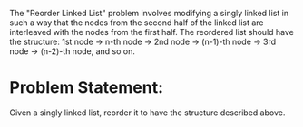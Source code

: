 The "Reorder Linked List" problem involves modifying a singly linked list in such a way that the nodes from the second half of the linked list are interleaved with the nodes from the first half. The reordered list should have the structure: 1st node -> n-th node -> 2nd node -> (n-1)-th node -> 3rd node -> (n-2)-th node, and so on.

# Problem Statement:
Given a singly linked list, reorder it to have the structure described above.